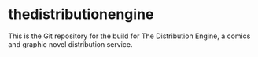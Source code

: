 thedistributionengine
=====================
This is the Git repository for the build for The Distribution Engine, a comics and graphic novel distribution service.
